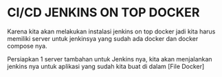# CI/CD JENKINS ON TOP DOCKER

Karena kita akan melakukan instalasi jenkins on top docker jadi kita harus memiliki server untuk jenkinsya yang sudah ada docker dan docker compose nya.

Persiapkan 1 server tambahan untuk Jenkins nya, kita akan menjalankan jenkins nya untuk aplikasi yang sudah kita buat di dalam [File Docker]

